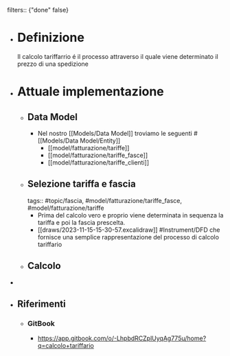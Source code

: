 filters:: {"done" false}

- # Definizione
  Il calcolo tariffarrio é il processo attraverso il quale viene determinato il prezzo di una spedizione
- # Attuale implementazione
	- ## Data Model
		- Nel nostro [[Models/Data Model]] troviamo le seguenti #[[Models/Data Model/Entity]]
			- [[model/fatturazione/tariffe]]
			- [[model/fatturazione/tariffe_fasce]]
			- [[model/fatturazione/tariffe_clienti]]
	- ## Selezione tariffa e fascia
	  tags:: #topic/fascia, #model/fatturazione/tariffe_fasce, #model/fatturazione/tariffe
		- Prima del calcolo vero e proprio viene determinata in sequenza la tariffa e poi la fascia prescelta.
		- [[draws/2023-11-15-15-30-57.excalidraw]]
		  #Instrument/DFD che fornisce una semplice rappresentazione del processo di calcolo tariffario
	- ## Calcolo
-
- ## Riferimenti
	- ### GitBook
		- https://app.gitbook.com/o/-LhpbdRCZplUyqAg775u/home?q=calcolo+tariffario